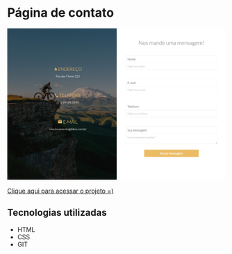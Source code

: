 # Página de contato

![preview](./preview.png)

[Clique aqui para acessar o projeto =)](https://israelsanttana.github.io/contact-Page/)

## Tecnologias utilizadas

- HTML
- CSS
- GIT
